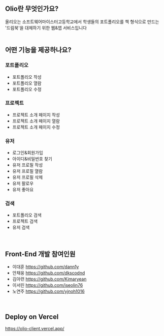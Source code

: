 ## Olio란 무엇인가요?
올리오는 소프트웨어마이스터고등학교에서 학생들의 포트폴리오를 책 형식으로 만드는 '드림북'을 대체하기 위한 웹&앱 서비스입니다
<br/><br/>


## 어떤 기능을 제공하나요?

### 포트폴리오

- 포트폴리오 작성
- 포트폴리오 열람
- 포트폴리오 수정

### 프로젝트

- 프로젝트 소개 페이지 작성
- 프로젝트 소개 페이지 열람
- 프로젝트 소개 페이지 수정

### 유저

- 로그인&회원가입
- 아이디&비밀번호 찾기
- 유저 프로필 작성
- 유저 프로필 열람
- 유저 프로필 삭제
- 유저 팔로우
- 유저 좋아요

### 검색

- 포트폴리오 검색
- 프로젝트 검색
- 유저 검색

<br/>

## Front-End 개발 참여인원
- 이대훈 https://github.com/dann1y
- 안채웅 https://github.com/dkscodnd
- 김아련 https://github.com/Kimaryean
- 이서린 https://github.com/iseolin76
- 노연주 https://github.com/yjnoh1016

<br/>

## Deploy on Vercel
https://olio-client.vercel.app/

